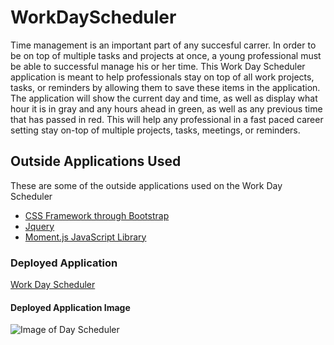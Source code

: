 # WorkDayScheduler

Time management is an important part of any succesful carrer. In order to be on top of multiple tasks and projects at once, a young professional must be able to successful manage his or her time. This Work Day Scheduler application is meant to help professionals stay on top of all work projects, tasks, or reminders by allowing them to save these items in the application. The application will show the current day and time, as well as display what hour it is in gray and any hours ahead in green, as well as any previous time that has passed in red. This will help any professional in a fast paced career setting stay on-top of multiple projects, tasks, meetings, or reminders.

## Outside Applications Used

These are some of the outside applications used on the Work Day Scheduler

- [CSS Framework through Bootstrap](www.getbootstrap.com)
- [Jquery](https://jquery.com/)
- [Moment.js JavaScript Library](https://momentjs.com/)

### Deployed Application

[Work Day Scheduler](https://clf9008.github.io/WorkDayScheduler/)

#### Deployed Application Image

![Image of Day Scheduler](C:\Users\Chase\Desktop\code-activities\DayPlanner\WorkDayScheduler\assets\DayPlanner.png)
